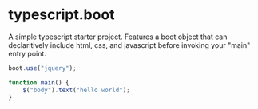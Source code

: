 # typescript.boot

A simple typescript starter project. Features a boot object that can declaritively include html, css, and javascript before invoking your "main" entry point.

```typescript
boot.use("jquery");

function main() {
	$("body").text("hello world");
}
```
